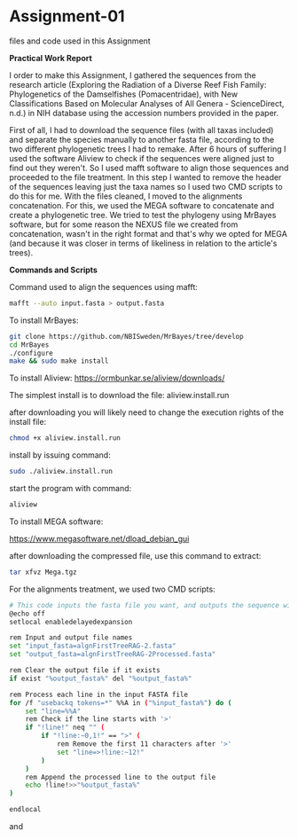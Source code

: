 # Assignment-01
files and code used in this Assignment 

**Practical Work Report**

I order to make this Assignment, I gathered the sequences from the research article (Exploring the Radiation of a Diverse Reef Fish Family: Phylogenetics of the Damselfishes (Pomacentridae), with New Classifications Based on Molecular Analyses of All Genera - ScienceDirect, n.d.) in NIH database using the accession numbers provided in the paper. 

First of all, I had to download the sequence files (with all taxas included) and separate the species manually to another fasta file, according to the two different phylogenetic trees I had to remake. After 6 hours of suffering I used the software Aliview to check if the sequences were aligned just to find out they weren't. So I used mafft software to align those sequences and proceeded to the file treatment. In this step I wanted to remove the header of the sequences leaving just the taxa names so I used two CMD scripts to do this for me. With the files cleaned, I moved to the alignments concatenation. For this, we used the MEGA software to concatenate and create a phylogenetic tree. We tried to test the phylogeny using MrBayes software, but for some reason the NEXUS file we created from concatenation, wasn't in the right format and that's why we opted for MEGA (and because it was closer in terms of likeliness in relation to the article's trees).

**Commands and Scripts**

Command used to align the sequences using mafft:

```bash
mafft --auto input.fasta > output.fasta
```
To install MrBayes:
```bash
git clone https://github.com/NBISweden/MrBayes/tree/develop
cd MrBayes 
./configure
make && sudo make install
```
To install Aliview: https://ormbunkar.se/aliview/downloads/

The simplest install is to download the file: aliview.install.run

after downloading you will likely need to change the execution rights of the install file:
```bash
chmod +x aliview.install.run
```
install by issuing command:
```bash
sudo ./aliview.install.run
```
start the program with command:
```bash
aliview 
```
To install MEGA software:

https://www.megasoftware.net/dload_debian_gui

after downloading the compressed file, use this command to extract:
```bash
tar xfvz Mega.tgz 
```
For the alignments treatment, we used two CMD scripts: 
```bash
# This code inputs the fasta file you want, and outputs the sequence without the first 11 characters after ">" sign, removing the accession numbers
@echo off
setlocal enabledelayedexpansion

rem Input and output file names
set "input_fasta=algnFirstTreeRAG-2.fasta"
set "output_fasta=algnFirstTreeRAG-2Processed.fasta"

rem Clear the output file if it exists
if exist "%output_fasta%" del "%output_fasta%"

rem Process each line in the input FASTA file
for /f "usebackq tokens=*" %%A in ("%input_fasta%") do (
    set "line=%%A"
    rem Check if the line starts with '>'
    if "!line!" neq "" (
        if "!line:~0,1!" == ">" (
            rem Remove the first 11 characters after '>'
            set "line=>!line:~12!"
        )
    )
    rem Append the processed line to the output file
    echo !line!>>"%output_fasta%"
)

endlocal
```
and 


